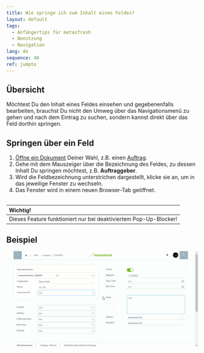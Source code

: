 ```yaml
---
title: Wie springe ich zum Inhalt eines Feldes?
layout: default
tags:
  - Anfängertips für metasfresh
  - Benutzung
  - Navigation
lang: de
sequence: 40
ref: jumpto
---
```


## Übersicht
Möchtest Du den Inhalt eines Feldes einsehen und gegebenenfalls bearbeiten, brauchst Du nicht den Umweg über das Navigationsmenü zu gehen und nach dem Eintrag zu suchen, sondern kannst direkt über das Feld dorthin springen.

## Springen über ein Feld
1. [Öffne ein Dokument](Menu) Deiner Wahl, z.B. einen [Auftrag](Auftrag_erfassen).
1. Gehe mit dem Mauszeiger über die Bezeichnung des Feldes, zu dessen Inhalt Du springen möchtest, z.B. **Auftraggeber**.
1. Wird die Feldbezeichnung unterstrichen dargestellt, klicke sie an, um in das jeweilige Fenster zu wechseln.
1. Das Fenster wird in einem neuen Browser-Tab geöffnet.
<br><br>

| **Wichtig!** |
| :--- |
| Dieses Feature funktioniert nur bei deaktiviertem Pop-Up-Blocker! |

## Beispiel
![](assets/SpringezuDaten.gif)

